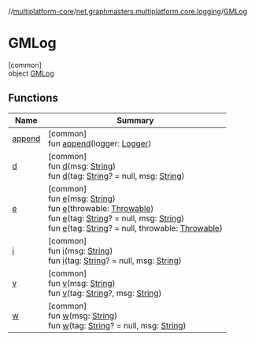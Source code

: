 //[multiplatform-core](../../../index.md)/[net.graphmasters.multiplatform.core.logging](../index.md)/[GMLog](index.md)

# GMLog

[common]\
object [GMLog](index.md)

## Functions

| Name | Summary |
|---|---|
| [append](append.md) | [common]<br>fun [append](append.md)(logger: [Logger](../-logger/index.md)) |
| [d](d.md) | [common]<br>fun [d](d.md)(msg: [String](https://kotlinlang.org/api/latest/jvm/stdlib/kotlin/-string/index.html))<br>fun [d](d.md)(tag: [String](https://kotlinlang.org/api/latest/jvm/stdlib/kotlin/-string/index.html)? = null, msg: [String](https://kotlinlang.org/api/latest/jvm/stdlib/kotlin/-string/index.html)) |
| [e](e.md) | [common]<br>fun [e](e.md)(msg: [String](https://kotlinlang.org/api/latest/jvm/stdlib/kotlin/-string/index.html))<br>fun [e](e.md)(throwable: [Throwable](https://kotlinlang.org/api/latest/jvm/stdlib/kotlin/-throwable/index.html))<br>fun [e](e.md)(tag: [String](https://kotlinlang.org/api/latest/jvm/stdlib/kotlin/-string/index.html)? = null, msg: [String](https://kotlinlang.org/api/latest/jvm/stdlib/kotlin/-string/index.html))<br>fun [e](e.md)(tag: [String](https://kotlinlang.org/api/latest/jvm/stdlib/kotlin/-string/index.html)? = null, throwable: [Throwable](https://kotlinlang.org/api/latest/jvm/stdlib/kotlin/-throwable/index.html)) |
| [i](i.md) | [common]<br>fun [i](i.md)(msg: [String](https://kotlinlang.org/api/latest/jvm/stdlib/kotlin/-string/index.html))<br>fun [i](i.md)(tag: [String](https://kotlinlang.org/api/latest/jvm/stdlib/kotlin/-string/index.html)? = null, msg: [String](https://kotlinlang.org/api/latest/jvm/stdlib/kotlin/-string/index.html)) |
| [v](v.md) | [common]<br>fun [v](v.md)(msg: [String](https://kotlinlang.org/api/latest/jvm/stdlib/kotlin/-string/index.html))<br>fun [v](v.md)(tag: [String](https://kotlinlang.org/api/latest/jvm/stdlib/kotlin/-string/index.html)?, msg: [String](https://kotlinlang.org/api/latest/jvm/stdlib/kotlin/-string/index.html)) |
| [w](w.md) | [common]<br>fun [w](w.md)(msg: [String](https://kotlinlang.org/api/latest/jvm/stdlib/kotlin/-string/index.html))<br>fun [w](w.md)(tag: [String](https://kotlinlang.org/api/latest/jvm/stdlib/kotlin/-string/index.html)? = null, msg: [String](https://kotlinlang.org/api/latest/jvm/stdlib/kotlin/-string/index.html)) |

